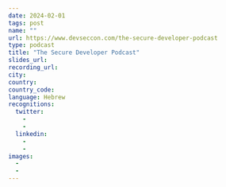 ```yaml
---
date: 2024-02-01
tags: post
name: ""
url: https://www.devseccon.com/the-secure-developer-podcast
type: podcast
title: "The Secure Developer Podcast"
slides_url:
recording_url: 
city: 
country: 
country_code:
language: Hebrew
recognitions:
  twitter:
    - 
    - 
  linkedin:
    - 
    - 
images:
  - 
  - 
---
```

